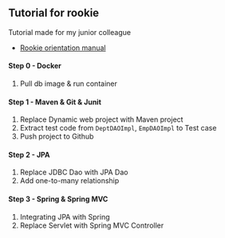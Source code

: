 ## Tutorial for rookie

Tutorial made for my junior colleague
* [Rookie orientation manual](https://hackmd.io/@zS7uqLwdSQ6iObiiEyu5JQ/BJbLNmkv8/https%3A%2F%2Fhackmd.io%2FDgBDMA3pRsOjIjdhWhkVbQ)

#### Step 0 - Docker
1. Pull db image & run container

#### Step 1 - Maven & Git & Junit
1. Replace Dynamic web project with Maven project
2. Extract test code from `DeptDAOImpl`, `EmpDAOImpl` to Test case
3. Push project to Github

#### Step 2 - JPA
1. Replace JDBC Dao with JPA Dao
2. Add one-to-many relationship

#### Step 3 - Spring & Spring MVC
1. Integrating JPA with Spring
2. Replace Servlet with Spring MVC Controller
